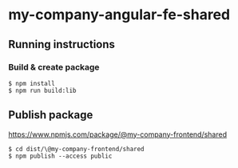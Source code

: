 # my-company-angular-fe-shared

## Running instructions

### Build & create package
```
$ npm install
$ npm run build:lib
```

## Publish package
https://www.npmjs.com/package/@my-company-frontend/shared

```
$ cd dist/\@my-company-frontend/shared
$ npm publish --access public
```